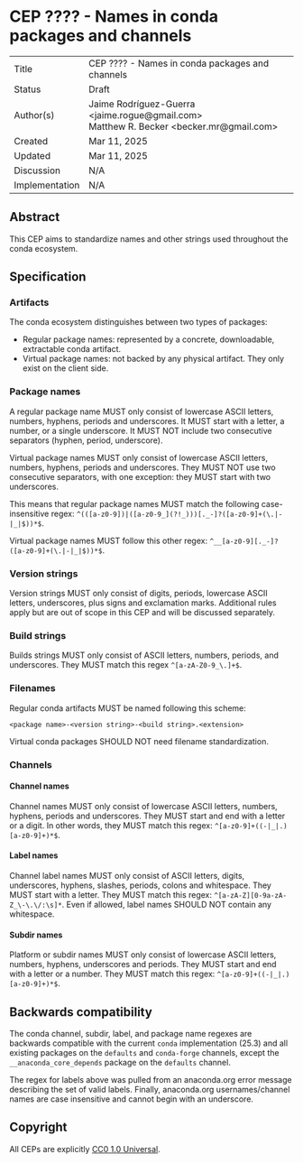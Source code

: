 # CEP ???? - Names in conda packages and channels

<table>
<tr><td> Title </td><td> CEP ???? - Names in conda packages and channels </td>
<tr><td> Status </td><td> Draft </td></tr>
<tr><td> Author(s) </td><td> Jaime Rodríguez-Guerra &lt;jaime.rogue@gmail.com&gt; <br /> Matthew R. Becker &lt;becker.mr@gmail.com&gt;</td></tr>
<tr><td> Created </td><td> Mar 11, 2025</td></tr>
<tr><td> Updated </td><td> Mar 11, 2025</td></tr>
<tr><td> Discussion </td><td> N/A </td></tr>
<tr><td> Implementation </td><td> N/A </td></tr>
</table>

## Abstract

This CEP aims to standardize names and other strings used throughout the conda ecosystem.

## Specification

### Artifacts

The conda ecosystem distinguishes between two types of packages:

- Regular package names: represented by a concrete, downloadable, extractable conda artifact.
- Virtual package names: not backed by any physical artifact. They only exist on the client side.

### Package names

A regular package name MUST only consist of lowercase ASCII letters, numbers, hyphens, periods and underscores. It MUST start with a letter, a number, or a single underscore. It MUST NOT include two consecutive separators (hyphen, period, underscore). 

Virtual package names MUST only consist of lowercase ASCII letters, numbers, hyphens, periods and underscores. They MUST NOT use two consecutive separators, with one exception: they MUST start with two underscores.

This means that regular package names MUST match the following case-insensitive regex: `^(([a-z0-9])|([a-z0-9_](?!_)))[._-]?([a-z0-9]+(\.|-|_|$))*$`.

Virtual package names MUST follow this other regex: `^__[a-z0-9][._-]?([a-z0-9]+(\.|-|_|$))*$`.

### Version strings

Version strings MUST only consist of digits, periods, lowercase ASCII letters, underscores, plus
signs and exclamation marks. Additional rules apply but are out of scope in this CEP and will be
discussed separately.

### Build strings

Builds strings MUST only consist of ASCII letters, numbers, periods, and underscores. They MUST match this regex `^[a-zA-Z0-9_\.]+$`.

### Filenames

Regular conda artifacts MUST be named following this scheme:

```
<package name>-<version string>-<build string>.<extension>
```

Virtual conda packages SHOULD NOT need filename standardization.

### Channels

#### Channel names

Channel names MUST only consist of lowercase ASCII letters, numbers, hyphens, periods and underscores. They MUST start and end with a letter or a digit. In other words, they MUST match  this regex:  `^[a-z0-9]+((-|_|.)[a-z0-9]+)*$`.

#### Label names

Channel label names MUST only consist of ASCII letters, digits, underscores, hyphens, slashes, periods, colons and whitespace. They MUST start with a letter. They MUST match this regex: `^[a-zA-Z][0-9a-zA-Z_\-\.\/:\s]*`. Even if allowed, label names SHOULD NOT contain any whitespace.

#### Subdir names

Platform or subdir names MUST only consist of lowercase ASCII letters, numbers, hyphens, underscores and periods. They MUST start and end with a letter or a number. They MUST match this regex: `^[a-z0-9]+((-|_|.)[a-z0-9]+)*$`.

## Backwards compatibility

The conda channel, subdir, label, and package name regexes are backwards compatible with the current `conda` implementation (25.3) and all existing packages on the `defaults` and `conda-forge` channels, except the `__anaconda_core_depends` package on the `defaults` channel.

The regex for labels above was pulled from an anaconda.org error message describing the set of valid labels. Finally, anaconda.org usernames/channel names are case insensitive and cannot begin with an underscore.

## Copyright

All CEPs are explicitly [CC0 1.0 Universal](https://creativecommons.org/publicdomain/zero/1.0/).
